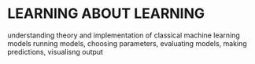 # LEARNING ABOUT LEARNING

understanding theory and implementation of classical machine learning models
running models, choosing parameters, evaluating models, making predictions, visualisng output
